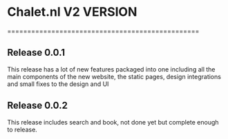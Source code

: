 # Chalet.nl V2 VERSION
================================================

## Release 0.0.1
This release has a lot of new features packaged into one including all
the main components of the new website, the static pages, design integrations
and small fixes to the design and UI

## Release 0.0.2
This release includes search and book, not done yet but complete enough
to release.